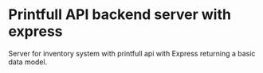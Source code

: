 # Printfull API backend server with express

Server for inventory system with printfull api with Express returning a basic data model.

